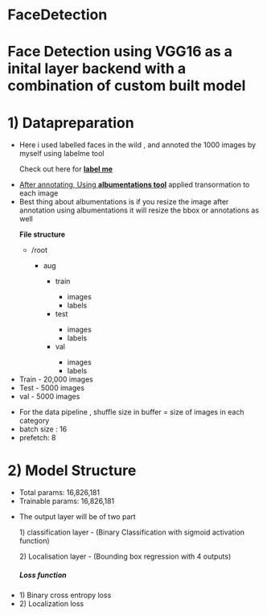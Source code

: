 # FaceDetection

<h1>Face Detection using VGG16 as a inital layer backend with a combination of custom built model</h1>

<h1>1) Datapreparation</h1>
<ul>
  <li>Here i used labelled faces in the wild , and annoted the 1000 images by myself using  labelme tool </li>
<p>Check out here for <a href= "https://github.com/wkentaro/labelme"><b>label me</b></p>
  <li>After annotating, Using <a href="https://github.com/albumentations-team/albumentations"><b>albumentations tool</b></a> applied transormation to each image</li>
  <li>Best thing about albumentations is if you resize the image after annotation using albumentations it will resize the bbox or annotations as well</li>
  <p><b>File structure</b></p>
  <ul>
    <li>/root</li>
    <ul>
      <li>aug</li>
      <ul>
        <li>train</li>
        <ul>
          <li>images</li>
          <li>labels</li>
        </ul>
        <li>test</li>
        <ul>
          <li>images</li>
          <li>labels</li>
        </ul>
        <li>val</li>
        <ul>
          <li>images</li>
          <li>labels</li>
      </ul>
    </ul>
  </ul>
</ul>
  <li>Train - 20,000 images</li>
  <li>Test - 5000 images</li>
  <li>val - 5000 images</li>
</ul>
<ul>
  <li>For the data pipeline , shuffle size in buffer = size of images in each category</li>
  <li>batch size : 16</li>
  <li>prefetch: 8 </li>
</ul>
<h1>2) Model Structure</h1>
<ul>
  <li>Total params: 16,826,181</li>
  <li>Trainable params: 16,826,181</li>
</ul>

<ul>
  <li>The output layer will be of two part </li>
  <p>1) classification layer - (Binary Classification with sigmoid activation function)</p>
  <p>2) Localisation layer - (Bounding box regression with 4 outputs)</p>
</ul>
<ul>
  <h5>Loss function</h5>
  <li>1) Binary cross entropy loss </li>
  <li>2) Localization loss</li>
</ul>






